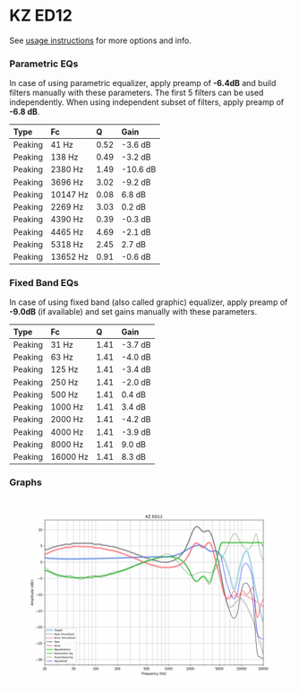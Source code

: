# KZ ED12
See [usage instructions](https://github.com/jaakkopasanen/AutoEq#usage) for more options and info.

### Parametric EQs
In case of using parametric equalizer, apply preamp of **-6.4dB** and build filters manually
with these parameters. The first 5 filters can be used independently.
When using independent subset of filters, apply preamp of **-6.8 dB**.

| Type    | Fc       |    Q | Gain     |
|:--------|:---------|:-----|:---------|
| Peaking | 41 Hz    | 0.52 | -3.6 dB  |
| Peaking | 138 Hz   | 0.49 | -3.2 dB  |
| Peaking | 2380 Hz  | 1.49 | -10.6 dB |
| Peaking | 3696 Hz  | 3.02 | -9.2 dB  |
| Peaking | 10147 Hz | 0.08 | 6.8 dB   |
| Peaking | 2269 Hz  | 3.03 | 0.2 dB   |
| Peaking | 4390 Hz  | 0.39 | -0.3 dB  |
| Peaking | 4465 Hz  | 4.69 | -2.1 dB  |
| Peaking | 5318 Hz  | 2.45 | 2.7 dB   |
| Peaking | 13652 Hz | 0.91 | -0.6 dB  |

### Fixed Band EQs
In case of using fixed band (also called graphic) equalizer, apply preamp of **-9.0dB**
(if available) and set gains manually with these parameters.

| Type    | Fc       |    Q | Gain    |
|:--------|:---------|:-----|:--------|
| Peaking | 31 Hz    | 1.41 | -3.7 dB |
| Peaking | 63 Hz    | 1.41 | -4.0 dB |
| Peaking | 125 Hz   | 1.41 | -3.4 dB |
| Peaking | 250 Hz   | 1.41 | -2.0 dB |
| Peaking | 500 Hz   | 1.41 | 0.4 dB  |
| Peaking | 1000 Hz  | 1.41 | 3.4 dB  |
| Peaking | 2000 Hz  | 1.41 | -4.2 dB |
| Peaking | 4000 Hz  | 1.41 | -3.9 dB |
| Peaking | 8000 Hz  | 1.41 | 9.0 dB  |
| Peaking | 16000 Hz | 1.41 | 8.3 dB  |

### Graphs
![](./KZ%20ED12.png)